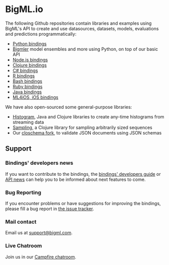 # BigML.io

The following Github repositories contain libraries and examples using
BigML's API to create and use datasources, 
datasets, models, evaluations and predictions
programmatically:


- [Python bindings](https://github.com/bigmlcom/python)
- [Bigmler](https://github.com/bigmlcom/bigmler) model ensembles and more using Python, on top of our basic API
- [Node.js bindings](https://github.com/bigmlcom/bigml-node)
- [Clojure bindings](https://github.com/bigmlcom/clj-bigml)
- [C# bindings](https://github.com/bigmlcom/bigml-csharp)
- [R bindings](https://github.com/bigmlcom/bigml-r)
- [Bash bindings](https://github.com/bigmlcom/bigml-bash)
- [Ruby bindings](http://vigosan.github.com/big_ml/)
- [Java bindings](https://github.com/javinp/bigml-java)
- [ML4iOS, iOS bindings](https://github.com/fgarcialainez/ML4iOS)

We have also open-sourced some general-purpose libraries:

- [Histogram](https://github.com/bigmlcom/histogram), Java and Clojure libraries to create any-time histograms from streaming data 
- [Sampling](https://github.com/bigmlcom/sampling), a Clojure library for sampling arbitrarily sized sequences
- Our [closchema fork](https://github.com/bigmlcom/closchema), to validate JSON documents using JSON schemas

## Support

### Bindings' developers news

If you want to contribute to the bindings, the
[bindings' developers guide](bindings/guide.md)
or [API news](bindings/news.md) can help you to
be informed about
next features to come.

### Bug Reporting

If you encounter problems or have suggestions for improving the bindings, please fill a bug report in
[the issue tracker](https://github.com/bigmlcom/io/issues).

### Mail contact

Email us at [support@bigml.com](mailto:support@bigml.com).

### Live Chatroom

Join us in our [Campfire chatroom](https://bigmlinc.campfirenow.com/f20a0).

